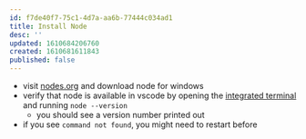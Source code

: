 ```yaml
---
id: f7de40f7-75c1-4d7a-aa6b-77444c034ad1
title: Install Node
desc: ''
updated: 1610684206760
created: 1610681611843
published: false
---
```


- visit [nodes.org](https://nodejs.org/en/) and download node for windows
- verify that node is available in vscode by opening the [integrated terminal](https://code.visualstudio.com/docs/editor/integrated-terminal) and running `node --version`
    - you should see a version number printed out
- if you see `command not found`, you might need to restart before
